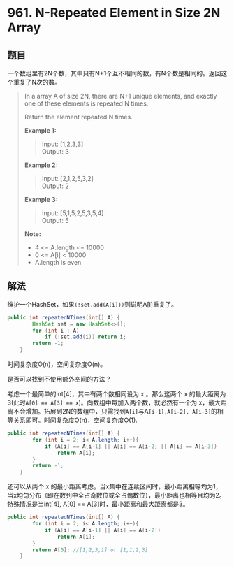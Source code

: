 # 961. N-Repeated Element in Size 2N Array

## 题目

一个数组里有2N个数，其中只有N+1个互不相同的数，有N个数是相同的。返回这个重复了N次的数。

>In a array A of size 2N, there are N+1 unique elements, and exactly one of these elements is repeated N times.
>
>Return the element repeated N times.
>
>**Example 1:**
>
>>Input: [1,2,3,3]  
>>Output: 3
>
>**Example 2:**
>
>>Input: [2,1,2,5,3,2]  
>>Output: 2  
>
>**Example 3:**
>
>>Input: [5,1,5,2,5,3,5,4]  
>>Output: 5
>
>**Note:**
>
> - 4 <= A.length <= 10000
> - 0 <= A[i] < 10000
> - A.length is even

## 解法

维护一个HashSet，如果`(!set.add(A[i]))`则说明A[i]重复了。

```java
public int repeatedNTimes(int[] A) {
        HashSet set = new HashSet<>();
        for (int i : A)
            if (!set.add(i)) return i;
        return -1;
    }
```

时间复杂度O(n)，空间复杂度O(n)。

是否可以找到不使用额外空间的方法？

考虑一个最简单的int[4]，其中有两个数相同设为 x 。那么这两个 x 的最大距离为3(此时`A[0] == A[3] == x`)。向数组中每加入两个数，就必然有一个为 x，最大距离不会增加。拓展到2N的数组中，只需找到`A[i]`与A`[i-1],A[i-2], A[i-3]`的相等关系即可。时间复杂度O(n)，空间复杂度O(1).

```java
public int repeatedNTimes(int[] A) {
        for (int i = 2; i< A.length; i++){
            if (A[i] == A[i-1] || A[i] == A[i-2] || A[i] == A[i-3])
                return A[i];
        }
        return -1;
    }
```

还可以从两个 x 的最小距离考虑。当x集中在连续区间时，最小距离相等均为1，当x均匀分布（即在数列中全占奇数位或全占偶数位），最小距离也相等且均为2。特殊情况是当int[4], A[0] == A[3]时，最小距离和最大距离都是3。

```java
public int repeatedNTimes(int[] A) {
        for (int i = 2; i< A.length; i++){
            if (A[i] == A[i-1] || A[i] == A[i-2])
                return A[i];
        }
        return A[0]; //[1,2,3,1] or [1,1,2,3]
    }
```
